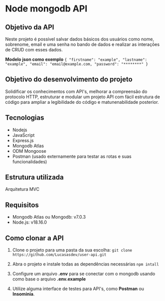 # Node mongodb API

## Objetivo da API

Neste projeto é possível salvar dados básicos dos usuários como nome, sobrenome, email e uma senha no bando de dados e realizar as interações de CRUD com esses dados.

**Modelo json como exemplo**
``
{
  "firstname": "example",
  "lastname": "example",
  "email": "email@example.com,
  "password": "********"
  }
``

## Objetivo do desenvolvimento do projeto

Solidificar os conhecimentos com API's, melhorar a compreensão do protocolo HTTP, estruturar e modular um projeto API com fácil estrutura de código para ampliar a legibilidade do código e matunenabilidade posterior.

## Tecnologias

- Nodejs
- JavaScript
- Express.js
- Mongodb Atlas
- ODM Mongoose
- Postman (usado externamente para testar as rotas e suas funcionalidades)

## Estrutura utilizada

Arquitetura MVC

## Requisitos

- Mongodb Atlas ou Mongodb: v7.0.3
- Node.js: v18.16.0

## Como clonar a API

1. Clone o projeto para uma pasta da sua escolha: `git clone https://github.com/Lucasasdev/user-api.git`

2. Abra o projeto e instale todas as dependências necessárias `npm intall`

3. Configure um arquivo **.env** para se conectar com o mongodb usando como base o arquivo **.env.example**

4. Utilize alguma interface de testes para API's, como **Postman** ou **Insominia**.
